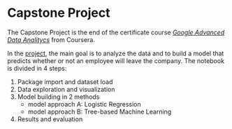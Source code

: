 # **Capstone Project**
The Capstone Project is the end of the certificate course [*Google Advanced Data Analitycs*](https://www.coursera.org/professional-certificates/google-advanced-data-analytics) from Coursera.

In the [project](Capstone_Project.ipynb), the main goal is to analyze the data and to build a model that predicts whether or not an employee will leave the company.
The notebook is divided in 4 steps:
  1. Package import and dataset load
  1. Data exploration and visualization
  1. Model building in 2 methods
     - model approach A: Logistic Regression
     - model approach B: Tree-based Machine Learning
  1. Results and evaluation

